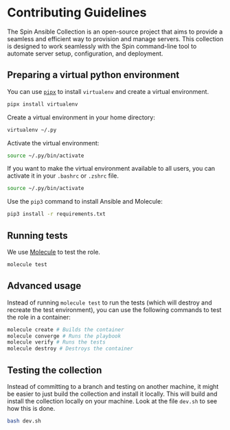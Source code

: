 # Contributing Guidelines
The Spin Ansible Collection is an open-source project that aims to provide a seamless and efficient way to provision and manage servers. This collection is designed to work seamlessly with the Spin command-line tool to automate server setup, configuration, and deployment.

## Preparing a virtual python environment
You can use [`pipx`](https://pipx.pypa.io/stable/) to install `virtualenv` and create a virtual environment.

```bash
pipx install virtualenv
``` 

Create a virtual environment in your home directory:

```bash
virtualenv ~/.py
```

Activate the virtual environment:

```bash
source ~/.py/bin/activate
```

If you want to make the virtual environment available to all users, you can activate it in your `.bashrc` or `.zshrc` file.

```bash
source ~/.py/bin/activate
```

Use the `pip3` command to install Ansible and Molecule:

```bash
pip3 install -r requirements.txt
```

## Running tests
We use [Molecule](https://molecule.readthedocs.io/en/latest/) to test the role.

```bash
molecule test
```

## Advanced usage
Instead of running `molecule test` to run the tests (which will destroy and recreate the test environment), you can use the following commands to test the role in a container:

```bash
molecule create # Builds the container
molecule converge # Runs the playbook
molecule verify # Runs the tests
molecule destroy # Destroys the container
```

## Testing the collection
Instead of committing to a branch and testing on another machine, it might be easier to just build the collection and install it locally. This will build and install the collection locally on your machine. Look at the file `dev.sh` to see how this is done.

```bash
bash dev.sh
```